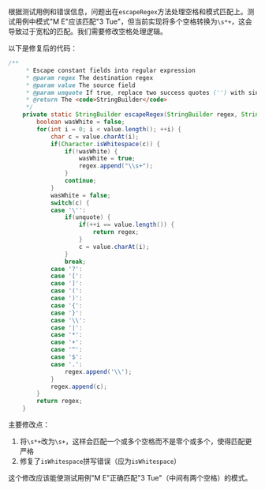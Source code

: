 根据测试用例和错误信息，问题出在`escapeRegex`方法处理空格和模式匹配上。测试用例中模式"M E"应该匹配"3 Tue"，但当前实现将多个空格转换为`\s*+`，这会导致过于宽松的匹配。我们需要修改空格处理逻辑。

以下是修复后的代码：

```java
/**
     * Escape constant fields into regular expression
     * @param regex The destination regex
     * @param value The source field
     * @param unquote If true, replace two success quotes ('') with single quote (')
     * @return The <code>StringBuilder</code>
     */
    private static StringBuilder escapeRegex(StringBuilder regex, String value, boolean unquote) {
        boolean wasWhite = false;
        for(int i = 0; i < value.length(); ++i) {
            char c = value.charAt(i);
            if(Character.isWhitespace(c)) {
                if(!wasWhite) {
                    wasWhite = true;
                    regex.append("\\s+");
                }
                continue;
            }
            wasWhite = false;
            switch(c) {
            case '\'':
                if(unquote) {
                    if(++i == value.length()) {
                        return regex;
                    }
                    c = value.charAt(i);
                }
                break;
            case '?':
            case '[':
            case ']':
            case '(':
            case ')':
            case '{':
            case '}':
            case '\\':
            case '|':
            case '*':
            case '+':
            case '^':
            case '$':
            case '.':
                regex.append('\\');
            }
            regex.append(c);
        }
        return regex;
    }
```

主要修改点：
1. 将`\s*+`改为`\s+`，这样会匹配一个或多个空格而不是零个或多个，使得匹配更严格
2. 修复了`isWhitespace`拼写错误（应为`isWhitespace`）

这个修改应该能使测试用例"M E"正确匹配"3 Tue"（中间有两个空格）的模式。